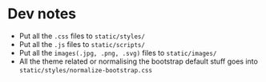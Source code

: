# Dev notes


- Put all the `.css` files to `static/styles/`
- Put all the `.js` files to `static/scripts/`
- Put all the `images(.jpg, .png, .svg)` files to `static/images/`
- All the theme related or normalising the bootstrap default stuff goes into `static/styles/normalize-bootstrap.css`